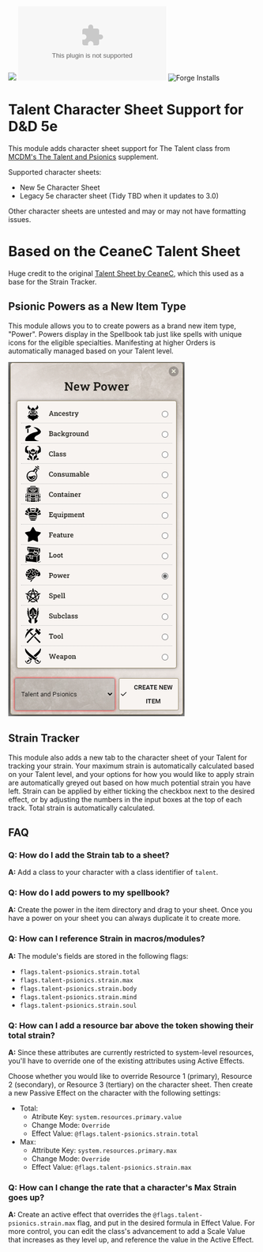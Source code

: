 ![](https://img.shields.io/badge/Foundry-v11-informational)
![Latest Release Download Count](https://img.shields.io/github/downloads/JPMeehan/talent-psionics/latest/module.zip)
![Forge Installs](https://img.shields.io/badge/dynamic/json?label=Forge%20Installs&query=package.installs&suffix=%25&url=https%3A%2F%2Fforge-vtt.com%2Fapi%2Fbazaar%2Fpackage%2Ftalent-psionics&colorB=4aa94a)

# Talent Character Sheet Support for D&D 5e

This module adds character sheet support for The Talent class from [MCDM's The Talent and Psionics](https://mcdm.gg/Talent) supplement.

Supported character sheets:

- New 5e Character Sheet
- Legacy 5e character sheet
  <!-- * [Tidy5e Sheet](https://foundryvtt.com/packages/tidy5e-sheet/) -->
  (Tidy TBD when it updates to 3.0)

Other character sheets are untested and may or may not have formatting issues.

# Based on the CeaneC Talent Sheet

Huge credit to the original [Talent Sheet by CeaneC](https://foundryvtt.com/packages/ceane-talent/), which this used as a base for the Strain Tracker.

## Psionic Powers as a New Item Type

This module allows you to to create powers as a brand new item type, "Power". Powers display in the Spellbook tab just like spells with unique icons for the eligible specialties. Manifesting at higher Orders is automatically managed based on your Talent level.

![Unique Power Item Type](assets/docs/ItemCreation.PNG)

## Strain Tracker

This module also adds a new tab to the character sheet of your Talent for tracking your strain. Your maximum strain is automatically calculated based on your Talent level, and your options for how you would like to apply strain are automatically greyed out based on how much potential strain you have left. Strain can be applied by either ticking the checkbox next to the desired effect, or by adjusting the numbers in the input boxes at the top of each track. Total strain is automatically calculated.

<!-- ![Vanilla strain tab screenshot](images/vanilla-strain3.png) -->

## FAQ

### **Q:** How do I add the Strain tab to a sheet?

**A:** Add a class to your character with a class identifier of `talent`.

### **Q:** How do I add powers to my spellbook?

**A:** Create the power in the item directory and drag to your sheet. Once you have a power on your sheet you can always duplicate it to create more.

### **Q:** How can I reference Strain in macros/modules?

**A:** The module's fields are stored in the following flags:

- `flags.talent-psionics.strain.total`
- `flags.talent-psionics.strain.max`
- `flags.talent-psionics.strain.body`
- `flags.talent-psionics.strain.mind`
- `flags.talent-psionics.strain.soul`

### **Q:** How can I add a resource bar above the token showing their total strain?

**A:** Since these attributes are currently restricted to system-level resources, you'll have to override one of the existing attributes using Active Effects.

Choose whether you would like to override Resource 1 (primary), Resource 2 (secondary), or Resource 3 (tertiary) on the character sheet. Then create a new Passive Effect on the character with the following settings:

<!-- ![Screenshot of active effect](./images/resource-active-effect.png) -->

- Total:
  - Atribute Key: `system.resources.primary.value`
  - Change Mode: `Override`
  - Effect Value: `@flags.talent-psionics.strain.total`
- Max:
  - Attribute Key: `system.resources.primary.max`
  - Change Mode: `Override`
  - Effect Value: `@flags.talent-psionics.strain.max`

### **Q**: How can I change the rate that a character's Max Strain goes up?

**A:** Create an active effect that overrides the `@flags.talent-psionics.strain.max` flag, and put in the desired formula in Effect Value. For more control, you can edit the class's advancement to add a Scale Value that increases as they level up, and reference the value in the Active Effect.

<!-- ![Screenshot of active effect and class advancement](./images/max-strain-override.png) -->
